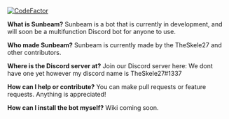 [![CodeFactor](https://www.codefactor.io/repository/github/theskele27/skele-sbot/badge)](https://www.codefactor.io/repository/github/theskele27/skele-sbot)


**What is Sunbeam?** Sunbeam is a bot that is currently in development, and will soon be a multifunction Discord bot for anyone to use.

**Who made Sunbeam?** Sunbeam is currently made by the TheSkele27 and other contributors.

**Where is the Discord server at?** Join our Discord server here: We dont have one yet however my discord name is TheSkele27#1337

**How can I help or contribute?** You can make pull requests or feature requests. Anything is appreciated!

**How can I install the bot myself?** Wiki coming soon.
